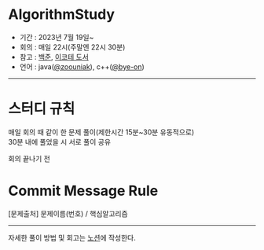 # AlgorithmStudy
* 기간 : 2023년 7월 19일~   
* 회의 : 매일 22시(주말엔 22시 30분)   
* 참고 : [백준](https://www.acmicpc.net/), [이코테 도서](http://product.kyobobook.co.kr/detail/S000001810273?LINK=NVB&NaPm=ct%3Dlksgky88%7Cci%3D488ce4b4f48626d07d2064b821d57b14ee0f814b%7Ctr%3Dboksl1%7Csn%3D5342564%7Chk%3Dc57b5de58299b269bc6bbf84ba7888d8f775211b)  
* 언어 : java([@zoouniak](https://github.com/zoouniak)), c++([@bye-on](https://github.com/bye-on))   
* * *

# 스터디 규칙
매일 회의 때 같이 한 문제 풀이(제한시간 15분~30분 유동적으로)   
30분 내에 풀었을 시 서로 풀이 공유   

회의 끝나기 전 

# Commit Message Rule
[문제출처] 문제이름(번호) / 핵심알고리즘   
* * *

자세한 풀이 방법 및 회고는 [노션](https://copper-crown-7e4.notion.site/fc60348902e44592b4e576bfaca684e9?pvs=4)에 작성한다.   

